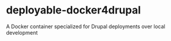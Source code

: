 # deployable-docker4drupal
A Docker container specialized for Drupal deployments over local development
